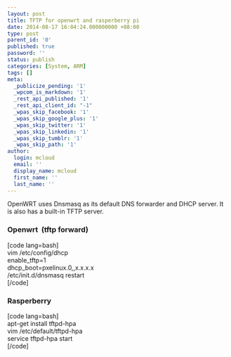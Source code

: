 ```yaml
---
layout: post
title: TFTP for openwrt and rasperberry pi
date: 2014-08-17 16:04:24.000000000 +08:00
type: post
parent_id: '0'
published: true
password: ''
status: publish
categories: [System, ARM]
tags: []
meta:
  _publicize_pending: '1'
  _wpcom_is_markdown: '1'
  _rest_api_published: '1'
  _rest_api_client_id: "-1"
  _wpas_skip_facebook: '1'
  _wpas_skip_google_plus: '1'
  _wpas_skip_twitter: '1'
  _wpas_skip_linkedin: '1'
  _wpas_skip_tumblr: '1'
  _wpas_skip_path: '1'
author:
  login: mcloud
  email: ''
  display_name: mcloud
  first_name: ''
  last_name: ''
---
```

<p>OpenWRT uses Dnsmasq as its default DNS forwarder and DHCP server. It is also has a built-in TFTP server.</p>
<h3>Openwrt  (tftp forward)</h3>
<p>[code lang=bash]<br />
vim /etc/config/dhcp<br />
  enable_tftp=1<br />
  dhcp_boot=pxelinux.0,,x.x.x.x<br />
/etc/init.d/dnsmasq restart<br />
[/code]</p>
<h3>Rasperberry</h3>
<p>[code lang=bash]<br />
apt-get install tftpd-hpa<br />
vim /etc/default/tftpd-hpa<br />
service tftpd-hpa start<br />
[/code]</p>
